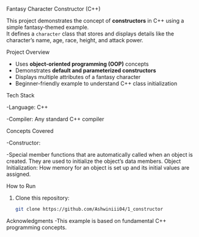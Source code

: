 Fantasy Character Constructor (C++)

This project demonstrates the concept of **constructors** in C++ using a simple fantasy-themed example.  
It defines a `character` class that stores and displays details like the character’s name, age, race, height, and attack power.



 Project Overview

- Uses **object-oriented programming (OOP)** concepts  
- Demonstrates **default and parameterized constructors**  
- Displays multiple attributes of a fantasy character  
- Beginner-friendly example to understand C++ class initialization
  

Tech Stack


-Language: C++

-Compiler: Any standard C++ compiler 


Concepts Covered

-Constructor: 


-Special member functions that are automatically called when an object is created. They are used to initialize the object’s data members.
Object Initialization: How memory for an object is set up and its initial values are assigned.


 How to Run

1. Clone this repository:
   ```bash
   git clone https://github.com/Ashwiniii04/1_constructor


Acknowledgments
-This example is based on fundamental C++ programming concepts.
